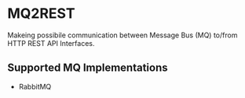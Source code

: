 # MQ2REST
Makeing possibile communication between Message Bus (MQ) to/from HTTP REST API Interfaces.

## Supported MQ Implementations

- RabbitMQ
